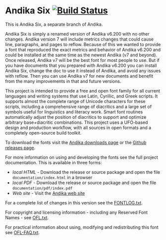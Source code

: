 # Andika Six [![Build Status](http://build.palaso.org/app/rest/builds/buildType:Fonts_AndikaSix/statusIcon)](http://build.palaso.org/viewType.html?buildTypeId=Fonts_AndikaSix&guest=1)

This is Andika Six, a separate branch of Andika.

Andika Six is simply a renamed version of Andika v6.200 with no other changes. Andika version 7 will include metrics changes that could cause line, paragraphs, and pages to reflow. Because of this we wanted to provide a font that reproduced the exact metrics and behavior of Andika v6.200 and could be installed at the same time as the newest Andika (v7 and beyond). Once released, Andika v7 will be the best font for most people to use. But if you have documents that you prepared with Andika v6.200 you can install Andika Six, change the doc to use it instead of Andika, and avoid any issues with reflow. Then you can use Andika v7 for new documents and benefit from the many improvements in that and future versions.

This project is intended to provide a free and open font family for all current languages and writing systems that use Latin, Cyrillic, and Greek scripts. It supports almost the complete range of Unicode characters for these scripts, including a comprehensive range of diacritics and a large set of symbols useful for linguistics and literacy work. Smart font routines automatically adjust the position of diacritics to support and optimize arbitrary base+diacritic combinations. This project uses a UFO-based design and production workflow, with all sources in open formats and a completely open-source build toolkit.

To download the fonts visit the [Andika downloads page](https://software.sil.org/andika/download/) or the [Github releases page](https://github.com/silnrsi/font-andika/releases).

For more information on using and developing the fonts see the full project documentation. This is available in three forms:

- *local HTML* - Download the release or source package and open the file `documentation/index.html` in a browser
- *local PDF* - Download the release or source package and open the file `documentation/pdf/index.pdf`
- *Web site* - Visit the [Andika web site](https://software.sil.org/andika)

For a complete list of changes in this version see the [FONTLOG.txt](FONTLOG.txt).

For copyright and licensing information - including any Reserved Font Names - see [OFL.txt](OFL.txt).

For practical information about using, modifying and redistributing this font see [OFL-FAQ.txt](OFL-FAQ.txt).
